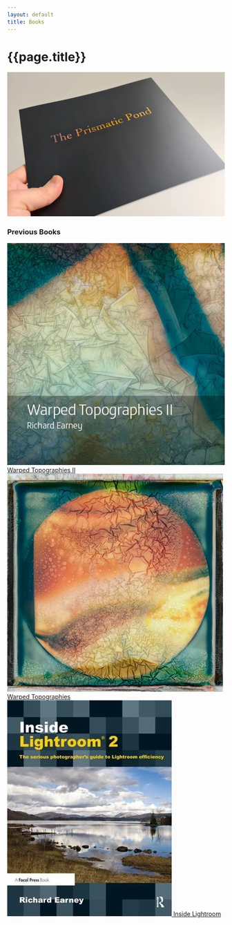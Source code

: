 ```yaml
---
layout: default
title: Books
---
```


# {{page.title}}

[![The Prismatic Pond](books/the-prismatic-pond-01.webp "The Prismatic Pond")](books/the-prismatic-pond)

### Previous Books

<div class="grid">
   <div>
   		<a href="books/warped-topographies-ii">
			<img src="books/warped-topographies-ii-01.webp" alt="Warped Topographies II" title="warped-topographies II" />
			<span class="gallerytitle">Warped Topographies II</span>
		</a>
   	</div>
   <div>
  	 <a href="books/warped-topographies">
			<img src="books/warped-topographies.webp" alt="Warped Topographies" title="Warped Topographies" />
			<span class="gallerytitle">Warped Topographies</span>
		</a>
  	</div>
   <div>
   		<a href="books/inside-lightroom">
			<img src="books/inside-lightroom.webp" alt="Inside Lightroom" title="Inside Lightroom" />
			<span class="gallerytitle">Inside Lightroom</span>
		</a>
	</div>
</div>